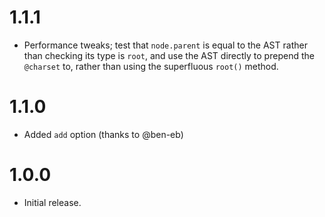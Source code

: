 # 1.1.1

* Performance tweaks; test that `node.parent` is equal to the AST rather than
  checking its type is `root`, and use the AST directly to prepend the
  `@charset` to, rather than using the superfluous `root()` method.

# 1.1.0

* Added `add` option (thanks to @ben-eb)

# 1.0.0

* Initial release.
